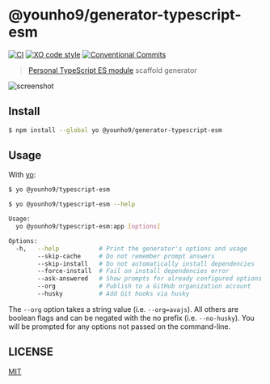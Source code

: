 # @younho9/generator-typescript-esm

[![CI](https://github.com/younho9/generator-typescript-esm/actions/workflows/main.yml/badge.svg)](https://github.com/younho9/generator-typescript-esm/actions/workflows/main.yml)
[![XO code style](https://img.shields.io/badge/code_style-XO-5ed9c7.svg)](https://github.com/xojs/xo)
[![Conventional Commits](https://img.shields.io/badge/Conventional%20Commits-1.0.0-yellow.svg)](https://conventionalcommits.org)

> [Personal TypeScript ES module](https://github.com/younho9/typescript-esm-starter) scaffold generator

![screenshot](https://user-images.githubusercontent.com/48426991/146701242-4d1fa744-e715-4fe2-a896-66e35046c2a3.png)

## Install

```sh
$ npm install --global yo @younho9/generator-typescript-esm
```

## Usage

With [yo](https://github.com/yeoman/yo):

```sh
$ yo @younho9/typescript-esm
```

```sh
$ yo @younho9/typescript-esm --help

Usage:
  yo @younho9/typescript-esm:app [options]

Options:
  -h,   --help           # Print the generator's options and usage
        --skip-cache     # Do not remember prompt answers               Default: false
        --skip-install   # Do not automatically install dependencies    Default: false
        --force-install  # Fail on install dependencies error           Default: false
        --ask-answered   # Show prompts for already configured options  Default: false
        --org            # Publish to a GitHub organization account
        --husky          # Add Git hooks via husky                      Default: true
```

The `--org` option takes a string value (i.e. `--org=avajs`). All others are boolean flags and can be negated with the no prefix (i.e. `--no-husky`). You will be prompted for any options not passed on the command-line.

## LICENSE

[MIT](LICENSE)
